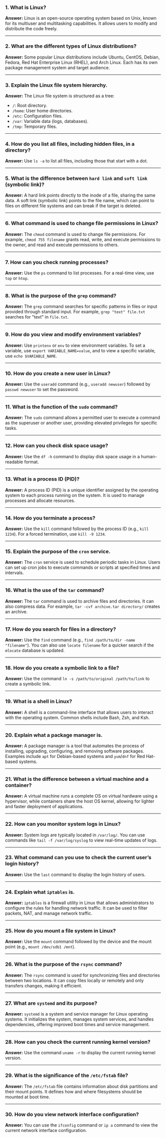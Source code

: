 ### 1. What is Linux?
**Answer:** Linux is an open-source operating system based on Unix, known for its multiuser and multitasking capabilities. It allows users to modify and distribute the code freely.

---

### 2. What are the different types of Linux distributions?
**Answer:** Some popular Linux distributions include Ubuntu, CentOS, Debian, Fedora, Red Hat Enterprise Linux (RHEL), and Arch Linux. Each has its own package management system and target audience.

---

### 3. Explain the Linux file system hierarchy.
**Answer:** The Linux file system is structured as a tree:
- `/`: Root directory.
- `/home`: User home directories.
- `/etc`: Configuration files.
- `/var`: Variable data (logs, databases).
- `/tmp`: Temporary files.

---

### 4. How do you list all files, including hidden files, in a directory?
**Answer:** Use `ls -a` to list all files, including those that start with a dot.

---

### 5. What is the difference between `hard link` and `soft link` (symbolic link)?
**Answer:** A hard link points directly to the inode of a file, sharing the same data. A soft link (symbolic link) points to the file name, which can point to files on different file systems and can break if the target is deleted.

---

### 6. What command is used to change file permissions in Linux?
**Answer:** The `chmod` command is used to change file permissions. For example, `chmod 755 filename` grants read, write, and execute permissions to the owner, and read and execute permissions to others.

---

### 7. How can you check running processes?
**Answer:** Use the `ps` command to list processes. For a real-time view, use `top` or `htop`.

---

### 8. What is the purpose of the `grep` command?
**Answer:** The `grep` command searches for specific patterns in files or input provided through standard input. For example, `grep "text" file.txt` searches for "text" in `file.txt`.

---

### 9. How do you view and modify environment variables?
**Answer:** Use `printenv` or `env` to view environment variables. To set a variable, use `export VARIABLE_NAME=value`, and to view a specific variable, use `echo $VARIABLE_NAME`.

---

### 10. How do you create a new user in Linux?
**Answer:** Use the `useradd` command (e.g., `useradd newuser`) followed by `passwd newuser` to set the password.

---

### 11. What is the function of the `sudo` command?
**Answer:** The `sudo` command allows a permitted user to execute a command as the superuser or another user, providing elevated privileges for specific tasks.

---

### 12. How can you check disk space usage?
**Answer:** Use the `df -h` command to display disk space usage in a human-readable format.

---

### 13. What is a process ID (PID)?
**Answer:** A process ID (PID) is a unique identifier assigned by the operating system to each process running on the system. It is used to manage processes and allocate resources.

---

### 14. How do you terminate a process?
**Answer:** Use the `kill` command followed by the process ID (e.g., `kill 1234`). For a forced termination, use `kill -9 1234`.

---

### 15. Explain the purpose of the `cron` service.
**Answer:** The `cron` service is used to schedule periodic tasks in Linux. Users can set up cron jobs to execute commands or scripts at specified times and intervals.

---

### 16. What is the use of the `tar` command?
**Answer:** The `tar` command is used to archive files and directories. It can also compress data. For example, `tar -cvf archive.tar directory/` creates an archive.

---

### 17. How do you search for files in a directory?
**Answer:** Use the `find` command (e.g., `find /path/to/dir -name "filename"`). You can also use `locate filename` for a quicker search if the `mlocate` database is updated.

---

### 18. How do you create a symbolic link to a file?
**Answer:** Use the command `ln -s /path/to/original /path/to/link` to create a symbolic link.

---

### 19. What is a shell in Linux?
**Answer:** A shell is a command-line interface that allows users to interact with the operating system. Common shells include Bash, Zsh, and Ksh.

---

### 20. Explain what a package manager is.
**Answer:** A package manager is a tool that automates the process of installing, upgrading, configuring, and removing software packages. Examples include `apt` for Debian-based systems and `yum`/`dnf` for Red Hat-based systems.

---

### 21. What is the difference between a virtual machine and a container?
**Answer:** A virtual machine runs a complete OS on virtual hardware using a hypervisor, while containers share the host OS kernel, allowing for lighter and faster deployment of applications.

---

### 22. How can you monitor system logs in Linux?
**Answer:** System logs are typically located in `/var/log/`. You can use commands like `tail -f /var/log/syslog` to view real-time updates of logs.

---

### 23. What command can you use to check the current user’s login history?
**Answer:** Use the `last` command to display the login history of users.

---

### 24. Explain what `iptables` is.
**Answer:** `iptables` is a firewall utility in Linux that allows administrators to configure the rules for handling network traffic. It can be used to filter packets, NAT, and manage network traffic.

---

### 25. How do you mount a file system in Linux?
**Answer:** Use the `mount` command followed by the device and the mount point (e.g., `mount /dev/sdb1 /mnt`).

---

### 26. What is the purpose of the `rsync` command?
**Answer:** The `rsync` command is used for synchronizing files and directories between two locations. It can copy files locally or remotely and only transfers changes, making it efficient.

---

### 27. What are `systemd` and its purpose?
**Answer:** `systemd` is a system and service manager for Linux operating systems. It initializes the system, manages system services, and handles dependencies, offering improved boot times and service management.

---

### 28. How can you check the current running kernel version?
**Answer:** Use the command `uname -r` to display the current running kernel version.

---

### 29. What is the significance of the `/etc/fstab` file?
**Answer:** The `/etc/fstab` file contains information about disk partitions and their mount points. It defines how and where filesystems should be mounted at boot time.

---

### 30. How do you view network interface configuration?
**Answer:** You can use the `ifconfig` command or `ip a` command to view the current network interface configuration.
